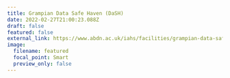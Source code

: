 ```yaml
---
title: Grampian Data Safe Haven (DaSH)
date: 2022-02-27T21:00:23.088Z
draft: false
featured: false
external_link: https://www.abdn.ac.uk/iahs/facilities/grampian-data-safe-haven.php
image:
  filename: featured
  focal_point: Smart
  preview_only: false
---
```

